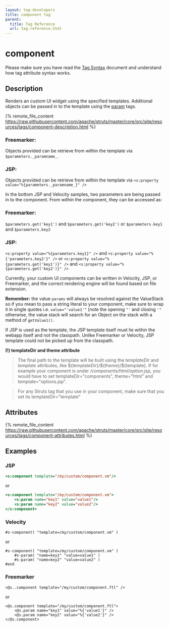 ```yaml
---
layout: tag-developers
title: component tag
parent:
  title: Tag Reference
  url: tag-reference.html
---
```


# component

Please make sure you have read the [Tag Syntax](tag-syntax) document and understand how tag attribute syntax works.

## Description

Renders an custom UI widget using the specified templates. Additional objects can be passed in to the template
using the [param](param-tag) tags.

{% remote_file_content https://raw.githubusercontent.com/apache/struts/master/core/src/site/resources/tags/component-description.html %}

### Freemarker:

Objects provided can be retrieve from within the template via `$parameters._paramname_`.

### JSP:

Objects provided can be retrieve from within the template via `<s:property value="%{parameters._paramname_}" />`

In the bottom JSP and Velocity samples, two parameters are being passed in to the component. From within the
component, they can be accessed as:

### Freemarker:
 
`$parameters.get('key1')` and `$parameters.get('key2')` or `$parameters.key1` and `$parameters.key2`

### JSP:

`<s:property value="%{parameters.key1}" />` and `<s:property value="%{'parameters.key2'}" />` or
`<s:property value="%{parameters.get('key1')}" />` and `<s:property value="%{parameters.get('key2')}" />`

Currently, your custom UI components can be written in Velocity, JSP, or Freemarker, and the correct rendering
engine will be found based on file extension.

**Remember:** the value `params` will always be resolved against the ValueStack so if you mean to pass a string literal 
to your component, make sure to wrap it in single quotes i.e. `value="'value1'"` (note the opening `"'` and closing `'"` 
otherwise, the value stack will search for an Object on the stack with a method of `getValue1()`.

If JSP is used as the template, the JSP template itself must lie within the webapp itself and not the classpath. 
Unlike Freemarker or Velocity, JSP template could not be picked up from the classpath.

**(!) templateDir and theme attribute**

> The final path to the template will be built using the _templateDir_  and _template_  attributes, like 
> \${templateDir}/\${theme}/\${template}. If for example your component is under _/components/html/option.jsp_, 
> you would have to set templateDir="components", theme="html" and template="options.jsp". 

> For any Struts tag that you use in your component, make sure that you set its templateDir="template"

## Attributes

{% remote_file_content https://raw.githubusercontent.com/apache/struts/master/core/src/site/resources/tags/component-attributes.html %}

## Examples

### JSP

```jsp
<s:component template="/my/custom/component.vm"/>
```

or

```jsp
<s:component template="/my/custom/component.vm">
    <s:param name="key1" value="value1"/>
    <s:param name="key2" value="value2"/>
</s:component>
```

### Velocity

```
#s-component( "template=/my/custom/component.vm" )
```

or

```
#s-component( "template=/my/custom/component.vm" )
    #s-param( "name=key1" "value=value1" )
    #s-param( "name=key2" "value=value2" )
#end
```

### Freemarker

```
<@s..component template="/my/custom/component.ftl" />
```

or

```
<@s.component template="/my/custom/component.ftl">
    <@s.param name="key1" value="%{'value1'}" />
    <@s.param name="key2" value="%{'value2'}" />
</@s.component>
```

